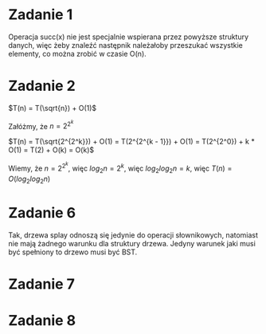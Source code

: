 # Zadanie 1

Operacja succ(x) nie jest specjalnie wspierana przez powyższe struktury danych, więc żeby znaleźć następnik należałoby przeszukać wszystkie elementy, co można zrobić w czasie O(n).

# Zadanie 2

$T(n) = T(\sqrt{n}) + O(1)$

Załóżmy, że $n = 2^{2^k}$

$T(n) = T(\sqrt{2^{2^k}}) + O(1) = T(2^{2^{k - 1}}) + O(1) = T(2^{2^0}) + k * O(1) = T(2) + O(k) = O(k)$

Wiemy, że $n = 2^{2^k}$, więc $log_2{n} = 2^k$, więc $log_2{log_2{n}} = k$, więc $T(n) = O(log_2{log_2{n}})$

# Zadanie 6

Tak, drzewa splay odnoszą się jedynie do operacji słownikowych, natomiast nie mają żadnego warunku dla struktury drzewa. Jedyny warunek jaki musi być spełniony to drzewo musi być BST.

# Zadanie 7

# Zadanie 8
